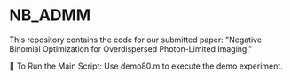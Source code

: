 # NB_ADMM

This repository contains the code for our submitted paper:
"Negative Binomial Optimization for Overdispersed Photon-Limited Imaging."

📌 To Run the Main Script:
Use demo80.m to execute the demo experiment.
